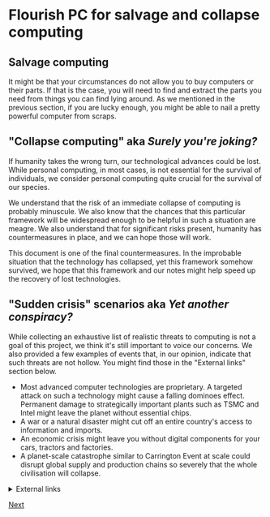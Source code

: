 # Flourish PC for salvage and collapse computing

## Salvage computing
It might be that your circumstances do not allow you to buy computers or their parts. If that is the case, you will need to find and extract the parts you need from things you can find lying around. As we mentioned in the previous section, if you are lucky enough, you might be able to nail a pretty powerful computer from scraps.


## "Collapse computing" aka _Surely you're joking?_

If humanity takes the wrong turn, our technological advances could be lost. While personal computing, in most cases, is not essential for the survival of individuals, we consider personal computing quite crucial for the survival of our species.

We understand that the risk of an immediate collapse of computing is probably minuscule. We also know that the chances that this particular framework will be widespread enough to be helpful in such a situation are meagre. We also understand that for significant risks present, humanity has countermeasures in place, and we can hope those will work.

This document is one of the final countermeasures. In the improbable situation that the technology has collapsed, yet this framework somehow survived, we hope that this framework and our notes might help speed up the recovery of lost technologies.

## "Sudden crisis" scenarios aka _Yet another conspiracy?_

While collecting an exhaustive list of realistic threats to computing is not a goal of this project, we think it's still important to voice our concerns. We also provided a few examples of events that, in our opinion, indicate that such threats are not hollow. You might find those in the "External links" section below.

* Most advanced computer technologies are proprietary. A targeted attack on such a technology might cause a falling dominoes effect. Permanent damage to strategically important plants such as TSMC and Intel might leave the planet without essential chips.
* A war or a natural disaster might cut off an entire country's access to information and imports.
* An economic crisis might leave you without digital components for your cars, tractors and factories.
* A planet-scale catastrophe similar to Carrington Event at scale could disrupt global supply and production chains so severely that the whole civilisation will collapse.

<details><summary>External links</summary>
<p>

### Targeted attacks against technologies
* [Hackers wiped the entire Sony Pictures infrastructure in 2014.](https://en.wikipedia.org/wiki/Sony_Pictures_hack)
* [Stuxnet, a computer virus designed to destroy Iran's nuclear programme.](https://en.wikipedia.org/wiki/Stuxnet)
* [TSMC, the biggest semiconductor plant, is stopped due to a hack.](https://thehackernews.com/2018/08/tsmc-wannacry-ransomware-attack.html)
#### Consequences of wars and natural disasters
* [Ukraine regions have had no Internet access because of the war.](https://www.nbcnews.com/tech/tech-news/ukraine-facing-major-regional-internet-outages-russian-invasion-contin-rcna18973)
* [Staying connected when the world falls apart: how carriers keep phones working.](https://www.cnet.com/tech/mobile/features/staying-connected-when-the-world-falls-apart-how-carriers-keep-phones-working/)
#### Economic blockades and crises
* [On-going global chip shortage.](https://en.wikipedia.org/wiki/2020%E2%80%93present_global_chip_shortage)
* [In Russia, Western Planes Are Falling Apart.](https://www.wired.co.uk/article/in-russia-western-planes-are-falling-apart)
#### Global catastrophic risks
* [Wikipedia on global catastrophic risks.](https://en.wikipedia.org/wiki/Global_catastrophe_scenarios)
* [The solar storm of 2012 could have taken 4 to 10 years to recover from.](https://en.wikipedia.org/wiki/July_2012_solar_storm)
* [The solar storm of 1972 detonated sea mines and was misinterpreted as a nuclear explosion by detection satellites.](https://en.wikipedia.org/wiki/August_1972_solar_storm#Impacts)

</p>
</details>

[Next](../000/fff.md)
